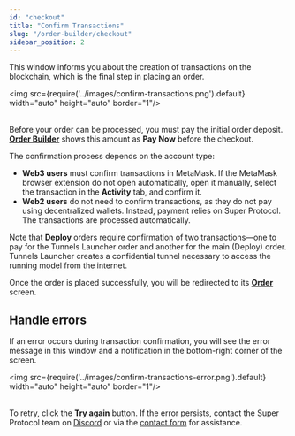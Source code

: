 ```yaml
---
id: "checkout"
title: "Confirm Transactions"
slug: "/order-builder/checkout"
sidebar_position: 2
---
```


This window informs you about the creation of transactions on the blockchain, which is the final step in placing an <a id="order"><span className="dashed-underline">order</span></a>.

<img src={require('../images/confirm-transactions.png').default} width="auto" height="auto" border="1"/>
<br/>
<br/>

Before your order can be processed, you must pay the initial order deposit. [**Order Builder**](/marketplace/order-builder) shows this amount as **Pay Now** before the checkout.

The confirmation process depends on the account type:

- **Web3 users** must confirm transactions in MetaMask. If the MetaMask browser extension do not open automatically, open it manually, select the transaction in the **Activity** tab, and confirm it.
- **Web2 users** do not need to confirm transactions, as they do not pay using decentralized wallets. Instead, payment relies on Super Protocol. The transactions are processed automatically.

Note that **Deploy** orders require confirmation of two transactions—one to pay for the Tunnels Launcher order and another for the main (Deploy) order. Tunnels Launcher creates a confidential <a id="tunnel"><span className="dashed-underline">tunnel</span></a> necessary to access the running model from the internet.

Once the order is placed successfully, you will be redirected to its [**Order**](/marketplace/all-orders/order) screen.

## Handle errors

If an error occurs during transaction confirmation, you will see the error message in this window and a notification in the bottom-right corner of the screen.

<img src={require('../images/confirm-transactions-error.png').default} width="auto" height="auto" border="1"/>
<br/>
<br/>

To retry, click the **Try again** button. If the error persists, contact the Super Protocol team on [Discord](https://discord.gg/superprotocol) or via the [contact form](https://superprotocol.zendesk.com/hc/en-us/requests/new) for assistance.